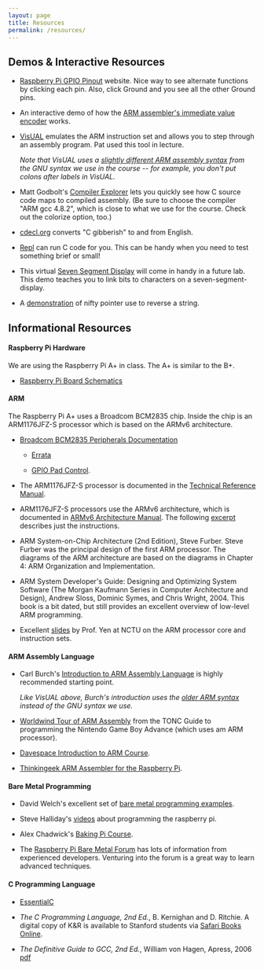 ```yaml
---
layout: page
title: Resources
permalink: /resources/
---
```


## Demos & Interactive Resources

* [Raspberry Pi GPIO Pinout](https://pinout.xyz/) website. Nice way to see alternate
  functions by clicking each pin. Also, click Ground and you see all the
  other Ground pins.

* An interactive demo of how the
[ARM assembler's immediate value encoder](https://alisdair.mcdiarmid.org/arm-immediate-value-encoding/#play-with-it) works.

* [VisUAL](http://salmanarif.bitbucket.io/visual/index.html)
emulates the ARM instruction set and allows you to step through an assembly program.
Pat used this tool in lecture.

  *Note that VisUAL uses a
  [slightly different ARM assembly syntax](http://infocenter.arm.com/help/index.jsp?topic=/com.arm.doc.dui0773a/chr1383143764305.html)
  from the GNU syntax we use in the course -- for example, you don't
  put colons after labels in VisUAL.*

* Matt Godbolt's [Compiler Explorer](http://gcc.godbolt.org/) lets you
  quickly see how C source code maps to compiled assembly. (Be sure to
  choose the compiler "ARM gcc 4.8.2", which is close to what we use
  for the course. Check out the colorize option, too.)

* [cdecl.org](http://cdecl.org/) converts "C gibberish" to and from
English.

* [Repl](https://repl.it/languages/c) can run C code for you.
This can be handy when you need to test something brief or small!

* This virtual [Seven Segment Display](http://www.uize.com/examples/seven-segment-display.html)
will come in handy in a future lab. This demo teaches you to link bits to characters on a seven-segment-display.

* A [demonstration](http://pgbovine.net/rosetta/c-demo.html) of nifty pointer use to reverse a string.

## Informational Resources

#### Raspberry Pi Hardware

We are using the Raspberry Pi A+ in class. The A+ is similar to the B+.

* [Raspberry Pi Board Schematics](https://github.com/raspberrypi/documentation/blob/master/hardware/raspberrypi/schematics/README.md)

#### ARM

The Raspberry Pi A+ uses a Broadcom BCM2835 chip. 
Inside the chip is an ARM1176JFZ-S processor 
which is based on the ARMv6 architecture.

* [Broadcom BCM2835 Peripherals Documentation](../readings/BCM2835-ARM-Peripherals.pdf )

  * [Errata](http://elinux.org/BCM2835_datasheet_errata)

  * [GPIO Pad Control](http://www.scribd.com/doc/101830961/GPIO-Pads-Control2).

* The ARM1176JFZ-S processor is documented in the 
[Technical Reference Manual](http://infocenter.arm.com/help/topic/com.arm.doc.ddi0301h/DDI0301H_arm1176jzfs_r0p7_trm.pdf).  

* ARM1176JFZ-S processors use the ARMv6 architecture,
which is documented in [ARMv6 Architecture Manual](../readings/armv6.pdf).
The following [excerpt](../readings/armisa.pdf)
describes just the instructions.


* ARM System-on-Chip Architecture (2nd Edition), Steve Furber.
Steve Furber was the principal design of the first ARM processor.
The diagrams of the ARM architecture are based on the diagrams
in Chapter 4: ARM Organization and Implementation.

* ARM System Developer's Guide: Designing and Optimizing System Software (The Morgan Kaufmann Series in Computer Architecture and Design), Andrew Sloss, Dominic Symes, and Chris Wright, 2004. This book is a bit dated, but still provides an excellent overview of low-level ARM programming.

* Excellent [slides](http://twins.ee.nctu.edu.tw/courses/ip_core_02/handout_pdf/Chapter_2.pdf) by Prof. Yen at NCTU on the ARM processor core and instruction sets.

#### ARM Assembly Language

* Carl Burch's
  [Introduction to ARM Assembly Language](http://www.toves.org/books/arm/)
  is highly recommended starting point.

  *Like VisUAL above, Burch's introduction uses the
  [older ARM syntax](http://infocenter.arm.com/help/index.jsp?topic=/com.arm.doc.dui0773a/chr1383143764305.html)
  instead of the GNU syntax we use.*

* [Worldwind Tour of ARM Assembly](http://www.coranac.com/tonc/text/asm.htm) from the TONC Guide to programming the Nintendo Game Boy Advance (which uses am ARM processor).

* [Davespace Introduction to ARM Course](http://www.davespace.co.uk/arm/introduction-to-arm/index.html).

* [Thinkingeek ARM Assembler for the Raspberry Pi](http://thinkingeek.com/2013/01/09/arm-assembler-raspberry-pi-chapter-1/).

#### Bare Metal Programming

* David Welch's excellent set of [bare metal programming examples](https://github.com/dwelch67/raspberrypi).

* Steve Halliday's [videos](http://computersciencevideos.org/Raspberry-Pi/Raspberry-Pi-Setup) about programming the raspberry pi.

* Alex Chadwick's [Baking Pi Course](http://www.cl.cam.ac.uk/projects/raspberrypi/tutorials/os/).

* The [Raspberry Pi Bare Metal Forum](http://www.raspberrypi.org/forums/viewforum.php?f=72) has lots of information from experienced developers. Venturing into the forum is a great way to learn advanced techniques. 

#### C Programming Language

* [EssentialC](http://cslibrary.stanford.edu/101)

* *The C Programming Language, 2nd Ed.*, B. Kernighan and D. Ritchie.
A digital copy of K&R is available to Stanford students via 
[Safari Books Online](http://proquest.safaribooksonline.com.ezproxy.stanford.edu/book/programming/c/9780133086249).

* *The Definitive Guide to GCC, 2nd Ed.*, William von Hagen, Apress, 2006
[pdf](http://sensperiodit.files.wordpress.com/2011/04/hagen-the-definitive-guide-to-gcc-2e-apress-2006.pdf)
